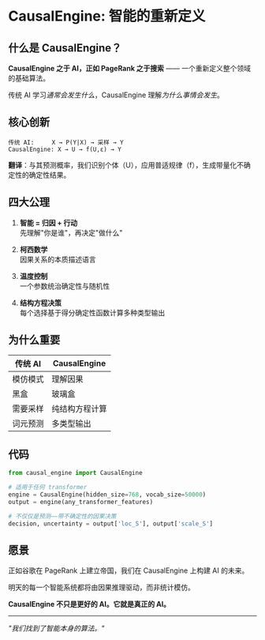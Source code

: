 # CausalEngine: 智能的重新定义

## 什么是 CausalEngine？

**CausalEngine 之于 AI，正如 PageRank 之于搜索** —— 一个重新定义整个领域的基础算法。

传统 AI 学习*通常会发生什么*，CausalEngine 理解*为什么事情会发生*。

## 核心创新

```
传统 AI:     X → P(Y|X) → 采样 → Y
CausalEngine: X → U → f(U,ε) → Y
```

**翻译**：与其预测概率，我们识别个体（U），应用普适规律（f），生成带量化不确定性的确定性结果。

## 四大公理

1. **智能 = 归因 + 行动**  
   先理解"你是谁"，再决定"做什么"

2. **柯西数学**  
   因果关系的本质描述语言

3. **温度控制**  
   一个参数统治确定性与随机性

4. **结构方程决策**  
   每个选择基于得分确定性函数计算多种类型输出

## 为什么重要

| 传统 AI | CausalEngine |
|---------|-------------|
| 模仿模式 | 理解因果 |
| 黑盒 | 玻璃盒 |
| 需要采样 | 纯结构方程计算 |
| 词元预测 | 多类型输出 |

## 代码

```python
from causal_engine import CausalEngine

# 适用于任何 transformer
engine = CausalEngine(hidden_size=768, vocab_size=50000)
output = engine(any_transformer_features)

# 不仅仅是预测——带不确定性的因果决策
decision, uncertainty = output['loc_S'], output['scale_S']
```

## 愿景

正如谷歌在 PageRank 上建立帝国，我们在 CausalEngine 上构建 AI 的未来。

明天的每一个智能系统都将由因果推理驱动，而非统计模仿。

**CausalEngine 不只是更好的 AI。它就是真正的 AI。**

---

*"我们找到了智能本身的算法。"* 